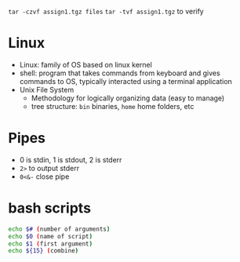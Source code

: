 `tar -czvf assign1.tgz files`
`tar -tvf assign1.tgz` to verify


# Linux
- Linux: family of OS based on linux kernel
- shell: program that takes commands from keyboard and gives commands to OS, typically interacted using a terminal application
- Unix File System
	- Methodology for logically organizing data  (easy to manage)
	- tree structure: `bin` binaries, `home` home folders, etc
# Pipes
- 0 is stdin, 1 is stdout, 2 is stderr
- `2>` to output stderr
- `0<&-` close pipe
# bash scripts
```bash
echo $# (number of arguments)
echo $0 (name of script)
echo $1 (first argument)
echo ${15} (combine)
```